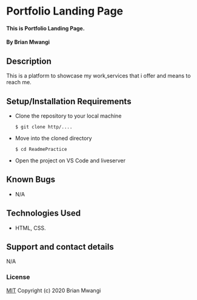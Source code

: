 # Portfolio Landing Page
#### This is Portfolio Landing Page.
#### By Brian Mwangi
## Description
This is a platform to showcase my work,services that i offer and means to reach me.
## Setup/Installation Requirements
* Clone the repository to your local machine
    ```
    $ git clone http/....
    ```
* Move into the cloned directory
    ```
    $ cd ReadmePractice 
    ```
* Open the project on VS Code and liveserver
## Known Bugs
* N/A
## Technologies Used
* HTML, CSS.
## Support and contact details
N/A
### License
[MIT](https://choosealicense.com/licenses/mit/)
Copyright (c) 2020 Brian Mwangi